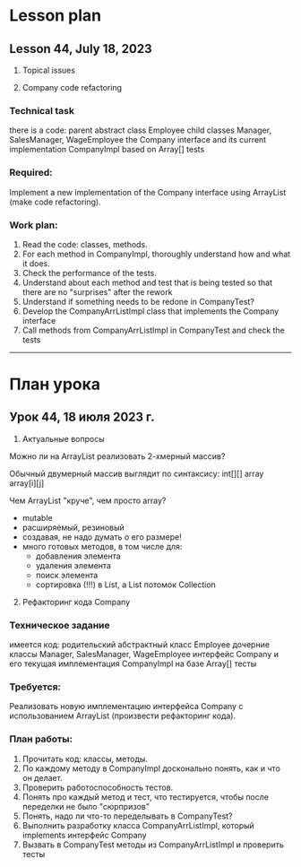 
# Lesson plan
## Lesson 44, July 18, 2023

1. Topical issues

2. Company code refactoring

### Technical task

there is a code:
parent abstract class Employee
child classes Manager, SalesManager, WageEmployee
the Company interface and its current implementation CompanyImpl based on Array[]
tests

### Required:
Implement a new implementation of the Company interface using ArrayList
(make code refactoring).

### Work plan:
1. Read the code: classes, methods.
2. For each method in CompanyImpl, thoroughly understand how and what it does.
3. Check the performance of the tests.
4. Understand about each method and test that is being tested so that there are no "surprises" after the rework
5. Understand if something needs to be redone in CompanyTest?
6. Develop the CompanyArrListImpl class that implements the Company interface
7. Call methods from CompanyArrListImpl in CompanyTest and check the tests


____________________

# План урока
## Урок 44, 18 июля 2023 г.

1. Актуальные вопросы 

Можно ли на ArrayList реализовать 2-хмерный массив?

Обычный двумерный массив выглядит по синтаксису:
int[][] array 
array[i][j]
 
Чем ArrayList "круче", чем просто array?
- mutable
- расширяемый, резиновый 
- создавая, не надо думать о его размере!
- много готовых методов, в том числе для:
  - добавления элемента
  - удаления элемента
  - поиск элемента
  - сортировка (!!!) в List, а List потомок Collection

2. Рефакторинг кода Company

### Техническое задание

имеется код:
родительский абстрактный класс Employee
дочерние классы Manager, SalesManager, WageEmployee
интерфейс Company и его текущая имплементация CompanyImpl на базе Array[]
тесты

### Требуется:
Реализовать новую имплементацию интерфейса Company с использованием ArrayList 
(произвести рефакторинг кода).

### План работы:
1. Прочитать код: классы, методы.
2. По каждому методу в CompanyImpl досконально понять, как и что он делает.
3. Проверить работоспособность тестов.
4. Понять про каждый метод и тест, что тестируется, чтобы после переделки не было "сюрпризов"
5. Понять, надо ли что-то переделывать в CompanyTest?
6. Выполнить разработку класса CompanyArrListImpl, который implements интерфейс Company 
7. Вызвать в CompanyTest методы из CompanyArrListImpl и проверить тесты



